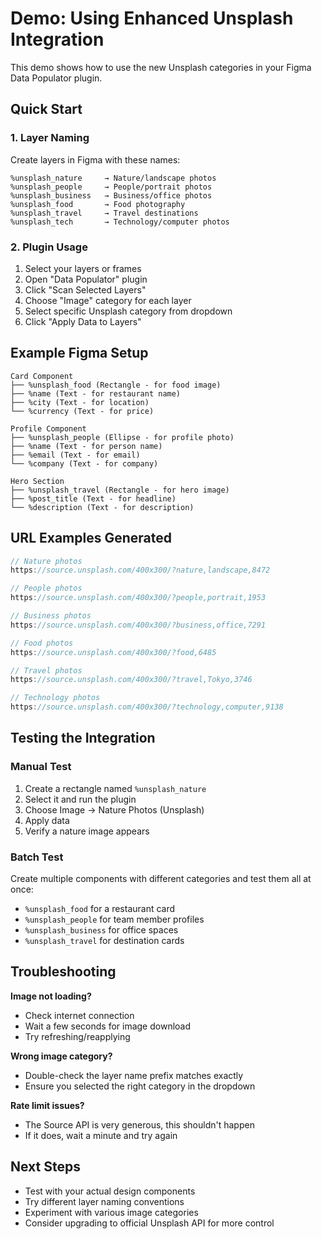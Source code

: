 # Demo: Using Enhanced Unsplash Integration

This demo shows how to use the new Unsplash categories in your Figma Data Populator plugin.

## Quick Start

### 1. Layer Naming
Create layers in Figma with these names:
```
%unsplash_nature     → Nature/landscape photos
%unsplash_people     → People/portrait photos  
%unsplash_business   → Business/office photos
%unsplash_food       → Food photography
%unsplash_travel     → Travel destinations
%unsplash_tech       → Technology/computer photos
```

### 2. Plugin Usage
1. Select your layers or frames
2. Open "Data Populator" plugin
3. Click "Scan Selected Layers"
4. Choose "Image" category for each layer
5. Select specific Unsplash category from dropdown
6. Click "Apply Data to Layers"

## Example Figma Setup

```
Card Component
├── %unsplash_food (Rectangle - for food image)
├── %name (Text - for restaurant name)
├── %city (Text - for location)
└── %currency (Text - for price)

Profile Component  
├── %unsplash_people (Ellipse - for profile photo)
├── %name (Text - for person name)
├── %email (Text - for email)
└── %company (Text - for company)

Hero Section
├── %unsplash_travel (Rectangle - for hero image)
├── %post_title (Text - for headline)
└── %description (Text - for description)
```

## URL Examples Generated

```typescript
// Nature photos
https://source.unsplash.com/400x300/?nature,landscape,8472

// People photos  
https://source.unsplash.com/400x300/?people,portrait,1953

// Business photos
https://source.unsplash.com/400x300/?business,office,7291

// Food photos
https://source.unsplash.com/400x300/?food,6485

// Travel photos
https://source.unsplash.com/400x300/?travel,Tokyo,3746

// Technology photos
https://source.unsplash.com/400x300/?technology,computer,9138
```

## Testing the Integration

### Manual Test
1. Create a rectangle named `%unsplash_nature`
2. Select it and run the plugin
3. Choose Image → Nature Photos (Unsplash)
4. Apply data
5. Verify a nature image appears

### Batch Test
Create multiple components with different categories and test them all at once:
- `%unsplash_food` for a restaurant card
- `%unsplash_people` for team member profiles  
- `%unsplash_business` for office spaces
- `%unsplash_travel` for destination cards

## Troubleshooting

**Image not loading?**
- Check internet connection
- Wait a few seconds for image download
- Try refreshing/reapplying

**Wrong image category?**
- Double-check the layer name prefix matches exactly
- Ensure you selected the right category in the dropdown

**Rate limit issues?**
- The Source API is very generous, this shouldn't happen
- If it does, wait a minute and try again

## Next Steps

- Test with your actual design components
- Try different layer naming conventions
- Experiment with various image categories
- Consider upgrading to official Unsplash API for more control 